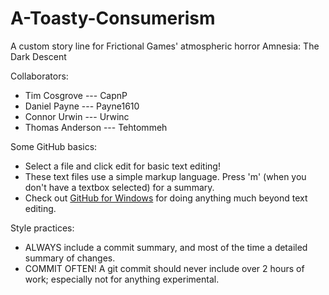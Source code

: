 A-Toasty-Consumerism
====================

A custom story line for Frictional Games' atmospheric horror Amnesia: The Dark Descent

Collaborators:
* Tim Cosgrove --- CapnP
* Daniel Payne --- Payne1610
* Connor Urwin --- Urwinc
* Thomas Anderson --- Tehtommeh



Some GitHub basics:
* Select a file and click edit for basic text editing!
* These text files use a simple markup language. Press 'm' (when you don't have a textbox selected) for a summary.
* Check out [GitHub for Windows](windows.github.com) for doing anything much beyond text editing.


Style practices:
* ALWAYS include a commit summary, and most of the time a detailed summary of changes.
* COMMIT OFTEN! A git commit should never include over 2 hours of work; especially not for anything experimental.
